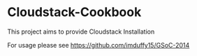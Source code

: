 
# Cloudstack-Cookbook

This project aims to provide Cloudstack Installation

For usage please see https://github.com/imduffy15/GSoC-2014
